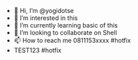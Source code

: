 - 👋 Hi, I’m @yogidotse
- 👀 I’m interested in this
- 🌱 I’m currently learning basic of this
- 💞️ I’m looking to collaborate on Shell
- 📫 How to reach me 0811153xxxx
#hotfix
- TEST123 #hotfix

<!---
yogidotse/yogidotse is a ✨ special ✨ repository because its `README.md` (this file) appears on your GitHub profile.
You can click the Preview link to take a look at your changes.
--->

